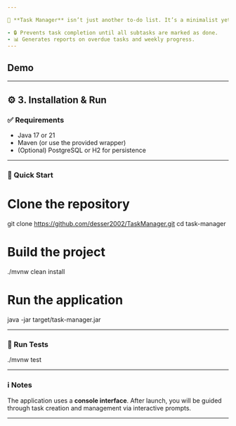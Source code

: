 ```yaml
---

🎯 **Task Manager** isn’t just another to-do list. It’s a minimalist yet powerful console application for managing complex dependencies between tasks and subtasks. Perfect for technical projects where one task blocks the completion of others.

- 🔒 Prevents task completion until all subtasks are marked as done. 
- 📊 Generates reports on overdue tasks and weekly progress.
---
```

Demo 
---


---

## ⚙️ 3. Installation & Run

### ✅ Requirements

* Java 17 or 21
* Maven (or use the provided wrapper)
* (Optional) PostgreSQL or H2 for persistence

---

### 🚀 Quick Start


# Clone the repository
git clone https://github.com/desser2002/TaskManager.git
cd task-manager

# Build the project
./mvnw clean install

# Run the application
java -jar target/task-manager.jar

---

### 🧪 Run Tests

./mvnw test

---

### ℹ️ Notes

The application uses a **console interface**. After launch, you will be guided through task creation and management via interactive prompts.

---


